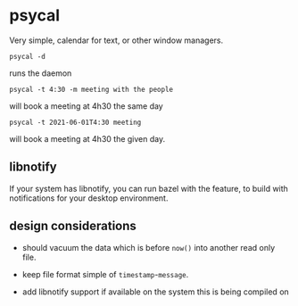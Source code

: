# psycal

Very simple, calendar for text, or other window managers.

    psycal -d

runs the daemon

    psycal -t 4:30 -m meeting with the people

will book a meeting at 4h30 the same day

    psycal -t 2021-06-01T4:30 meeting

will book a meeting at 4h30 the given day.

## libnotify

If your system has libnotify, you can run bazel with the feature, to
build with notifications for your desktop environment.

## design considerations

- should vacuum the data which is before `now()` into another read only
  file.

- keep file format simple of `timestamp`-`message`.

- add libnotify support if available on the system this is being
  compiled on
